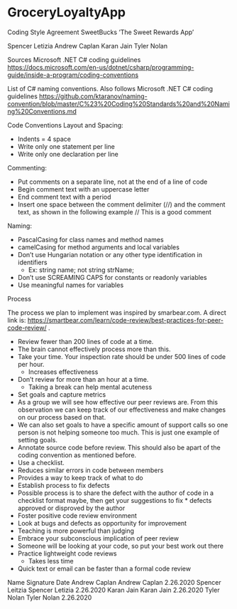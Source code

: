 # GroceryLoyaltyApp
Coding Style Agreement
SweetBucks ‘The Sweet Rewards App’

Spencer Letizia
Andrew Caplan
Karan Jain
Tyler Nolan

Sources
Microsoft .NET C# coding guidelines
https://docs.microsoft.com/en-us/dotnet/csharp/programming-guide/inside-a-program/coding-conventions

List of C# naming conventions. Also follows Microsoft .NET C# coding guidelines
https://github.com/ktaranov/naming-convention/blob/master/C%23%20Coding%20Standards%20and%20Naming%20Conventions.md

Code Conventions
Layout and Spacing:
* Indents = 4 space
* Write only one statement per line
* Write only one declaration per line

Commenting:
* Put comments on a separate line, not at the end of a line of code
* Begin comment text with an uppercase letter
* End comment text with a period
* Insert one space between the comment delimiter (//) and the comment text, as shown in the following example
	// This is a good comment

Naming:
* PascalCasing for class names and method names
* camelCasing for method arguments and local variables
* Don’t use Hungarian notation or any other type identification in identifiers  
   * Ex:  string name; not string strName;
* Don’t use SCREAMING CAPS for constants or readonly variables
* Use meaningful names for variables

Process

The process we plan to implement was inspired by smarbear.com. A direct link is: https://smartbear.com/learn/code-review/best-practices-for-peer-code-review/ . 

* Review fewer than 200 lines of code at a time. 
* The brain cannot effectively process more than this.
* Take your time. Your inspection rate should be under 500 lines of code per hour. 
  * Increases effectiveness
* Don’t review for more than an hour at a time.
  * Taking a break can help mental acuteness
* Set goals and capture metrics
*  As a group we will see how effective our peer reviews are. From this observation we can keep track of our effectiveness and make changes on our process based on that. 
* We can also set goals to have a specific amount of support calls so one person is not helping someone too much. This is just one example of setting goals.
* Annotate source code before review. This should also be apart of the coding convention as mentioned before. 
* Use a checklist. 
* Reduces similar errors in code between members
* Provides a way to keep track of what to do
* Establish process to fix defects
* Possible process is to share the defect with the author of code in a checklist format maybe, then get your suggestions to fix * defects approved or disproved by the author 
* Foster positive code review environment
* Look at bugs and defects as opportunity for improvement
* Teaching is more powerful than judging 
* Embrace your subconscious implication of peer review
* Someone will be looking at your code, so put your best work out there
* Practice lightweight code reviews 
  * Takes less time 
* Quick text or email can be faster than a formal code review








Name
Signature
Date
Andrew Caplan
Andrew Caplan
2.26.2020
Spencer Leitzia
Spencer Letizia
2.26.2020
Karan Jain
Karan Jain
2.26.2020
Tyler Nolan
Tyler Nolan
2.26.2020



